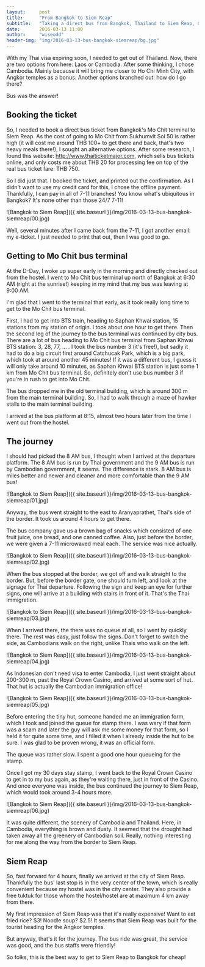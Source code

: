 ```yaml
---
layout:     post
title:      "From Bangkok to Siem Reap"
subtitle:   "Taking a direct bus from Bangkok, Thailand to Siem Reap, Cambodia."
date:       2016-03-13 11:00
author:     "wiseodd"
header-img: "img/2016-03-13-bus-bangkok-siemreap/bg.jpg"
---
```


With my Thai visa expiring soon, I needed to get out of Thailand. Now, there are two options from here: Laos or Cambodia. After some thinking, I chose Cambodia. Mainly because it will bring me closer to Ho Chi Minh City, with Angkor temples as a bonus. Another options branched out: how do I go there?

Bus was the answer!

<h2 class="section-header">Booking the ticket</h2>

So, I needed to book a direct bus ticket from Bangkok's Mo Chit terminal to Siem Reap. As the cost of going to Mo Chit from Sukhumvit Soi 50 is rather high (it will cost me around THB 100+ to get there and back, that's two heavy meals there!), I sought an alternative options. After some research, I found this website: http://www.thaiticketmajor.com, which sells bus tickets online, and only costs me about THB 20 for processing fee on top of the real bus ticket fare: THB 750.

So I did just that. I booked the ticket, and printed out the confirmation. As I didn't want to use my credit card for this, I chose the offline payment. Thankfully, I can pay in all of 7-11 branches! You know what's ubiquitous in Bangkok? It's none other than those 24/7 7-11!

![Bangkok to Siem Reap]({{ site.baseurl }}/img/2016-03-13-bus-bangkok-siemreap/00.jpg)

Well, several minutes after I came back from the 7-11, I got another email: my e-ticket. I just needed to print that out, then I was good to go.

<h2 class="section-header">Getting to Mo Chit bus terminal</h2>

At the D-Day, I woke up super early in the morning and directly checked out from the hostel. I went to Mo Chit bus terminal up north of Bangkok at 6:30 AM (right at the sunrise!) keeping in my mind that my bus was leaving at 9:00 AM.

I'm glad that I went to the terminal that early, as it took really long time to get to the Mo Chit bus terminal.

First, I had to get into BTS train, heading to Saphan Khwai station, 15 stations from my station of origin. I took about one hour to get there. Then the second leg of the journey to the bus terminal was continued by city bus. There are a lot of bus heading to Mo Chit bus terminal from Saphan Khwai BTS station: 3, 28, 77, ... . I took the bus number 3 (it's free!), but sadly it had to do a big circuit first around Catchucak Park, which is a big park, which took at around another 45 minutes! If it was a different bus, I guess it will only take around 10 minutes, as Saphan Khwai BTS station is just some 1 km from Mo Chit bus terminal. So, definitely don't use bus number 3 if you're in rush to get into Mo Chit.

The bus dropped me in the old terminal building, which is around 300 m from the main terminal building. So, I had to walk through a maze of hawker stalls to the main terminal building.

I arrived at the bus platform at 8:15, almost two hours later from the time I went out from the hostel.

<h2 class="section-header">The journey</h2>

I should had picked the 8 AM bus, I thought when I arrived at the departure platform. The 8 AM bus is run by Thai government and the 9 AM bus is run by Cambodian government, it seems. The difference is stark. 8 AM bus is miles better and newer and cleaner and more comfortable than the 9 AM bus!

![Bangkok to Siem Reap]({{ site.baseurl }}/img/2016-03-13-bus-bangkok-siemreap/01.jpg)

Anyway, the bus went straight to the east to Aranyaprathet, Thai's side of the border. It took us around 4 hours to get there.

The bus company gave us a brown bag of snacks which consisted of one fruit juice, one bread, and one canned coffee. Also, just before the border, we were given a 7-11 microwaved meal each. The service was nice actually.

![Bangkok to Siem Reap]({{ site.baseurl }}/img/2016-03-13-bus-bangkok-siemreap/02.jpg)

When the bus stopped at the border, we got off and walk straight to the border. But, before the border gate, one should turn left, and look at the signage for Thai departure. Following the sign and keep an eye for further signs, one will arrive at a building with stairs in front of it. That's the Thai immigration.

![Bangkok to Siem Reap]({{ site.baseurl }}/img/2016-03-13-bus-bangkok-siemreap/03.jpg)

When I arrived there, the there was no queue at all, so I went by quickly there. The rest was easy, just follow the signs. Don't forget to switch the side, as Cambodians walk on the right, unlike Thais who walk on the left.

![Bangkok to Siem Reap]({{ site.baseurl }}/img/2016-03-13-bus-bangkok-siemreap/04.jpg)

As Indonesian don't need visa to enter Cambodia, I just went straight about 200-300 m, past the Royal Crown Casino, and arrived at some sort of hut. That hut is actually the Cambodian immigration office!

![Bangkok to Siem Reap]({{ site.baseurl }}/img/2016-03-13-bus-bangkok-siemreap/05.jpg)

Before entering the tiny hut, someone handed me an immigration form, which I took and joined the queue for stamp there. I was wary if that form was a scam and later the guy will ask me some money for that form, so I held it for quite some time, and I filled it when I already inside the hut to be sure. I was glad to be proven wrong, it was an official form.

The queue was rather slow. I spent a good one hour queueing for the stamp.

Once I got my 30 days stay stamp, I went back to the Royal Crown Casino to get in to my bus again, as they're waiting there, just in front of the Casino. And once everyone was inside, the bus continued the journey to Siem Reap, which would took around 3-4 hours more.

![Bangkok to Siem Reap]({{ site.baseurl }}/img/2016-03-13-bus-bangkok-siemreap/06.jpg)

It was quite different, the scenery of Cambodia and Thailand. Here, in Cambodia, everything is brown and dusty. It seemed that the drought had taken away all the greenery of Cambodian soil. Really, nothing interesting for me along the way from the border to Siem Reap.

<h2 class="section-header">Siem Reap</h2>

So, fast forward for 4 hours, finally we arrived at the city of Siem Reap. Thankfully the bus' last stop is in the very center of the town, which is really convenient because my hostel was in the city center. They also provide a free tuktuk for those whom the hostel/hostel are at maximum 4 km away from there.

My first impression of Siem Reap was that it's really expensive! Want to eat fried rice? $3! Noodle soup? $2.5! It seems that Siem Reap was built for the tourist heading for the Angkor temples.

But anyway, that's it for the journey. The bus ride was great, the service was good, and the bus staffs were friendly!

So folks, this is the best way to get to Siem Reap to Bangkok for cheap!
